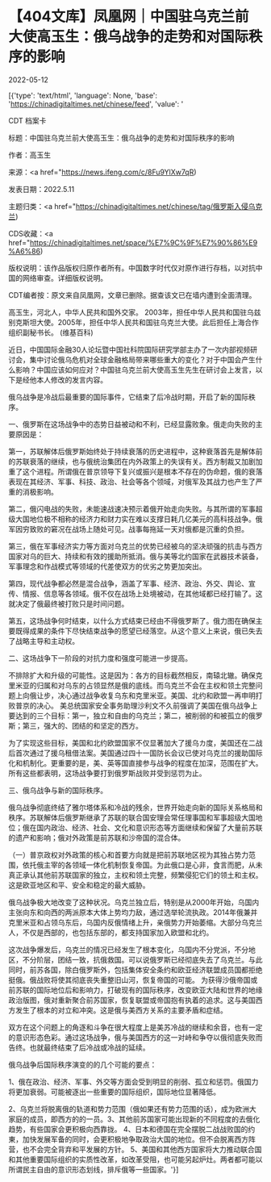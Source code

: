 # 【404文库】凤凰网｜中国驻乌克兰前大使高玉生：俄乌战争的走势和对国际秩序的影响

2022-05-12

[{'type': 'text/html', 'language': None, 'base': 'https://chinadigitaltimes.net/chinese/feed', 'value': '

CDT 档案卡

标题：中国驻乌克兰前大使高玉生：俄乌战争的走势和对国际秩序的影响

作者：高玉生

来源：<a href="https://news.ifeng.com/c/8Fu9YlXw7qR)

发表日期：2022.5.11

主题归类：<a href="https://chinadigitaltimes.net/chinese/tag/俄罗斯入侵乌克兰)

CDS收藏：<a href="https://chinadigitaltimes.net/space/%E7%9C%9F%E7%90%86%E9%A6%86)

版权说明：该作品版权归原作者所有。中国数字时代仅对原作进行存档，以对抗中国的网络审查。详细版权说明。





CDT编者按：原文来自凤凰网，文章已删除。据查该文已在墙内遭到全面清理。



高玉生，河北人，中华人民共和国外交家。 2003年，担任中华人民共和国驻乌兹别克斯坦大使。2005年，担任中华人民共和国驻乌克兰大使。此后担任上海合作组织副秘书长。 (维基百科)



近日，中国国际金融30人论坛暨中国社科院国际研究学部主办了一次内部视频研讨会，集中讨论俄乌危机对全球金融格局带来哪些重大的变化？对于中国会产生什么影响？中国应该如何应对？中国驻乌克兰前大使高玉生先生在研讨会上发言，以下是经他本人修改的发言内容。

俄乌战争是冷战后最重要的国际事件，它结束了后冷战时期，开启了新的国际秩序。

一、俄罗斯在这场战争中的态势日益被动和不利，已经显露败象。俄走向失败的主要原因是：

第一，苏联解体后俄罗斯始终处于持续衰落的历史进程中，这种衰落首先是解体前的苏联衰落的继续，也与俄统治集团在内外政策上的失误有关。西方制裁又加剧加重了这个进程。所谓俄在普京领导下复兴或振兴是根本不存在的伪命题，俄的衰落表现在其经济、军事、科技、政治、社会等各个领域，对俄军及其战力也产生了严重的消极影响。

第二，俄闪电战的失败，未能速战速决预示着俄开始走向失败。与其所谓的军事超级大国地位极不相称的经济力和财力实在难以支撑日耗几亿美元的高科技战争。俄军因穷致败的窘况在战场上随处可见。战事每拖延一天对俄都是沉重的负担。

第三，俄在军事经济实力等方面对乌克兰的优势已经被乌的坚决顽强的抗击与西方国家对乌的巨大、持续和有效的援助所抵消。俄与美等北约国家在武器技术装备，军事理念和作战模式等领域的代差使双方的优劣之势更加突出。

第四，现代战争都必然是混合战争，涵盖了军事、经济、政治、外交、舆论、宣传、情报、信息等各领域。俄不仅在战场上处境被动，在其他域都已经打输了。这就决定了俄最终被打败只是时间问题。

第五，这场战争何时结束，以什么方式结束已经由不得俄罗斯了。俄力图在确保主要既得成果的条件下尽快结束战争的愿望已经落空。从这个意义上来说，俄已失去了战略主导和主动权。

二、这场战争下一阶段的对抗力度和强度可能进一步提高。

不排除扩大和升级的可能性。这是因为：各方的目标截然相反，南辕北辙。确保克里米亚的归属和对乌东的占领显然是俄的底线。而乌克兰不会在主权和领土完整问题上向俄让步，决心通过战争收复乌东和克里米亚。美国、北约和欧盟一再申明打败普京的决心。 美总统国家安全事务助理沙利文不久前强调了美国在俄乌战争上要达到的三个目标：第一，独立和自由的乌克兰；第二，被削弱的和被孤立的俄罗斯；第三，强大的、团结的和坚定的西方。

为了实现这些目标，美国和北约欧盟国家不仅显著加大了援乌カ度，美国还在二战后首次通过了援乌租借法案。美国通过四十一国防长会议已使对乌克兰的援助国际化和机制化。更重要的是，美、英等国直接参与战争的程度在加深，范围在扩大。所有这些都表明，这场战争要打到俄罗斯战败并受到惩罚为止。

三、俄乌战争与新的国际秩序。

俄乌战争彻底终结了雅尔塔体系和冷战的残余，世界开始走向新的国际关系格局和秩序。苏联解体后俄罗斯继承了苏联的联合国安理会常任理事国和军事超级大国地位；俄在国内政治、经济、社会、文化和意识形态等方面继续和保留了大量前苏联的遗产和影响；俄对外政策是前苏联和沙帝国的混合体。

（一）普京政权对外政策的核心和首要方向就是把前苏联地区视为其独占势力范围，依托俄主宰的各领域一体化机制恢复帝国。为此俄口是心非，食言而肥，从未真正承认其他前苏联国家的独立，主权和领土完整，频繁侵犯它们的领土和主权。这是欧亚地区和平、安全和稳定的最大威胁。

俄乌战争极大地改变了这种状况。乌克兰独立后，特别是从2000年开始，乌国内主张向东和向西的两派原本大体上势均力敌，通过选举轮流执政。2014年俄兼并克里米亚和占领乌东后，乌国内反俄情绪上升，亲俄势力开始萎缩。大部分乌克兰人，不仅是西部的，也包括东部的，都支持国家加入欧盟和北约。

这次战争爆发后，乌克兰的情况已经发生了根本变化，乌国内不分党派，不分地区，不分阶层，团结一致，抗俄救国。可以说俄罗斯已经彻底失去了乌克兰。与此同时，前苏各国，除白俄罗斯外，包括集体安全条约和欧亚经济联盟成员国都拒绝挺俄。俄战败将使其彻底丧失重整旧山河，恢复帝国的可能。 为获得沙俄帝国或前苏联的国际地位后和影响力，打破现有的国际秩序，改变欧亚大陆和世界的地缘政治版图，俄对重新聚合前苏国家，恢复联盟或帝国抱有执着的追求。这与美国西方发生了根本的对立和冲突。这是俄与美西方关系的主要矛盾和症结。

双方在这个问题上的角逐和斗争在很大程度上是美苏冷战的继续和余音，也有一定的意识形态色彩。通过这场战争，俄与美国西方的这一对峙和争夺以俄彻底失败而告终。也就最终结束了后冷战或冷战的延续。

俄乌战争后国际秩序演变的的几个可能的要点：

1、俄在政治、经济、军事、外交等方面会受到明显的削弱、孤立和惩罚。俄国力将更加衰弱。可能被逐出一些重要的国际组织，国际地位显著降低。

2、乌克兰将脱离俄的轨道和势力范围（俄如果还有势力范围的话），成为欧洲大家庭的成员，即西方的的一员。3、其他前苏国家可能出现新的不同程度的去俄化趋势，有些国家会更积极向西靠拢。 4、日本和德国在完全摆脱二战战败国的约東，加快发展军备的同时，会更积极地争取政治大国的地位。但不会脱离西方阵营，也不会完全背弃和平发展的方针。 5、美国和其他西方国家将大力推动联合国和其他重要国际组织的实质性改革，如改革受阻，也可能另起炉灶。两者都可能以所谓民主自由的意识形态划线，排斥俄等一些国家。'}]